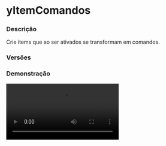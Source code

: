 # yItemComandos
<secondary-label ref="utility"/>

### Descrição
Crie items que ao ser ativados se transformam em comandos.

### Versões
<secondary-label ref="1.8"/>
<secondary-label ref="1.9"/>
<secondary-label ref="1.10"/>
<secondary-label ref="1.11"/>
<secondary-label ref="1.12"/>
<secondary-label ref="1.13"/>
<secondary-label ref="1.14"/>
<secondary-label ref="1.15"/>
<secondary-label ref="1.16"/>
<secondary-label ref="1.17"/>
<secondary-label ref="1.18"/>
<secondary-label ref="1.19"/>
<secondary-label ref="1.20"/>
<secondary-label ref="1.21"/>

### Demonstração
<video src="//www.youtube.com/watch?v=K4Lu1R5RrG0"/>


<chapter title="Comandos" id="commands" collapsible="true">
<code-block lang="plain text">/giveitemcomando - Dar um item para um jogador.
/giveitemcomando reload - Recarregar as configurações</code-block>
</chapter>

<chapter title="Permissões" id="permissions" collapsible="true">
<code-block lang="plain text">yitemcomandos.give - Permissão para o /giveitemcomando</code-block>
</chapter>



## Erros comuns
<primary-label ref="errors"/>

Antes de configurar o plugin, revise os pontos listados aqui para evitar problemas frequentes durante a configuração.

<seealso style="cards">
    <category ref="wrs">
        <a href="yplugins.md"></a>        <a href="https://ystoreplugins.com.br/plugins/detalhes/13-yItemComandos">Site do plugin yItemComandos</a>
    </category>
</seealso>